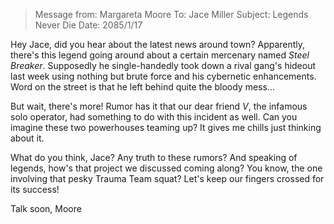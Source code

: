 
> Message from: Margareta Moore
> To: Jace Miller
> Subject: Legends Never Die
> Date: 2085/1/17

Hey Jace, did you hear about the latest news around town? Apparently, there's this legend going around about a certain mercenary named *Steel Breaker*. Supposedly he single-handedly took down a rival gang's hideout last week using nothing but brute force and his cybernetic enhancements. Word on the street is that he left behind quite the bloody mess...

But wait, there's more! Rumor has it that our dear friend *V*, the infamous solo operator, had something to do with this incident as well. Can you imagine these two powerhouses teaming up? It gives me chills just thinking about it.

What do you think, Jace? Any truth to these rumors? And speaking of legends, how's that project we discussed coming along? You know, the one involving that pesky Trauma Team squat? Let's keep our fingers crossed for its success!

Talk soon,
Moore
